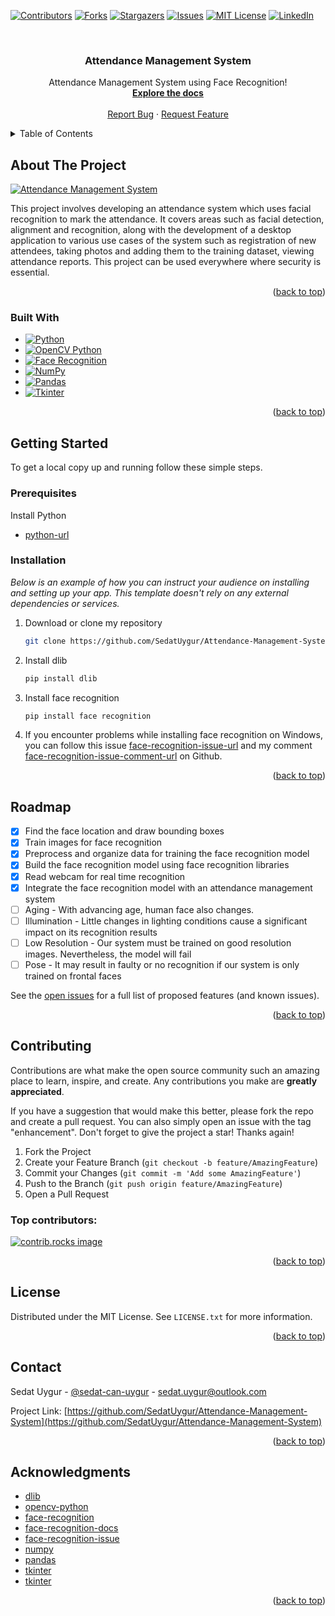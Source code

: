 <!-- Improved compatibility of back to top link: See: https://github.com/SedatUygur/Attendance-Management-System/pull/73 -->
<a id="readme-top"></a>
<!--
*** Thanks for checking out the Best-README-Template. If you have a suggestion
*** that would make this better, please fork the repo and create a pull request
*** or simply open an issue with the tag "enhancement".
*** Don't forget to give the project a star!
*** Thanks again! Now go create something AMAZING! :D
-->



<!-- PROJECT SHIELDS -->
<!--
*** I'm using markdown "reference style" links for readability.
*** Reference links are enclosed in brackets [ ] instead of parentheses ( ).
*** See the bottom of this document for the declaration of the reference variables
*** for contributors-url, forks-url, etc. This is an optional, concise syntax you may use.
*** https://www.markdownguide.org/basic-syntax/#reference-style-links
-->
[![Contributors][contributors-shield]][contributors-url]
[![Forks][forks-shield]][forks-url]
[![Stargazers][stars-shield]][stars-url]
[![Issues][issues-shield]][issues-url]
[![MIT License][license-shield]][license-url]
[![LinkedIn][linkedin-shield]][linkedin-url]



<!-- PROJECT LOGO -->
<br />
<div align="center">
  <h3 align="center">Attendance Management System</h3>

  <p align="center">
    Attendance Management System using Face Recognition!
    <br />
    <a href="https://github.com/SedatUygur/Attendance-Management-System"><strong>Explore the docs</strong></a>
    <br />
    <br />
    <a href="https://github.com/SedatUygur/Attendance-Management-System/issues/new?labels=bug&template=bug-report---.md">Report Bug</a>
    ·
    <a href="https://github.com/SedatUygur/Attendance-Management-System/issues/new?labels=enhancement&template=feature-request---.md">Request Feature</a>
  </p>
</div>



<!-- TABLE OF CONTENTS -->
<details>
  <summary>Table of Contents</summary>
  <ol>
    <li>
      <a href="#about-the-project">About The Project</a>
      <ul>
        <li><a href="#built-with">Built With</a></li>
      </ul>
    </li>
    <li>
      <a href="#getting-started">Getting Started</a>
      <ul>
        <li><a href="#prerequisites">Prerequisites</a></li>
        <li><a href="#installation">Installation</a></li>
      </ul>
    </li>
    <li><a href="#roadmap">Roadmap</a></li>
    <li><a href="#contributing">Contributing</a></li>
    <li><a href="#license">License</a></li>
    <li><a href="#contact">Contact</a></li>
    <li><a href="#acknowledgments">Acknowledgments</a></li>
  </ol>
</details>



<!-- ABOUT THE PROJECT -->
## About The Project

[![Attendance Management System][product-screenshot]](https://example.com)

This project involves developing an attendance system which uses facial recognition to mark the attendance. It covers areas such as facial detection, alignment and recognition, along with the development of a desktop application to various use cases of the system such as registration of new attendees, taking photos and adding them to the training dataset, viewing attendance reports. This project can be used everywhere where security is essential.

<p align="right">(<a href="#readme-top">back to top</a>)</p>



### Built With

* [![Python][python]][python-url]
* [![OpenCV Python][opencv-python]][opencv-python-url]
* [![Face Recognition][face-recognition]][face-recognition-url]
* [![NumPy][numpy]][numpy-url]
* [![Pandas][pandas]][pandas-url]
* [![Tkinter][tkinter]][tkinter-url]

<p align="right">(<a href="#readme-top">back to top</a>)</p>



<!-- GETTING STARTED -->
## Getting Started

To get a local copy up and running follow these simple steps.

### Prerequisites

Install Python
* [python-url]

### Installation

_Below is an example of how you can instruct your audience on installing and setting up your app. This template doesn't rely on any external dependencies or services._

1. Download or clone my repository
   ```sh
   git clone https://github.com/SedatUygur/Attendance-Management-System.git
   ```
2. Install dlib
   ```sh
   pip install dlib
   ```
3. Install face recognition
   ```sh
   pip install face recognition
   ```
4. If you encounter problems while installing face recognition on Windows, you can follow this issue [face-recognition-issue-url] and my comment [face-recognition-issue-comment-url] on Github.
<p align="right">(<a href="#readme-top">back to top</a>)</p>



<!-- ROADMAP -->
## Roadmap

- [x] Find the face location and draw bounding boxes
- [x] Train images for face recognition
- [x] Preprocess and organize data for training the face recognition model
- [x] Build the face recognition model using face recognition libraries
- [x] Read webcam for real time recognition
- [x] Integrate the face recognition model with an attendance management system
- [ ] Aging - With advancing age, human face also changes.
- [ ] Illumination - Little changes in lighting conditions cause a significant impact on its recognition results
- [ ] Low Resolution - Our system must be trained on good resolution images. Nevertheless, the model will fail
- [ ] Pose - It may result in faulty or no recognition if our system is only trained on frontal faces

See the [open issues](https://github.com/SedatUygur/Attendance-Management-System/issues) for a full list of proposed features (and known issues).

<p align="right">(<a href="#readme-top">back to top</a>)</p>



<!-- CONTRIBUTING -->
## Contributing

Contributions are what make the open source community such an amazing place to learn, inspire, and create. Any contributions you make are **greatly appreciated**.

If you have a suggestion that would make this better, please fork the repo and create a pull request. You can also simply open an issue with the tag "enhancement".
Don't forget to give the project a star! Thanks again!

1. Fork the Project
2. Create your Feature Branch (`git checkout -b feature/AmazingFeature`)
3. Commit your Changes (`git commit -m 'Add some AmazingFeature'`)
4. Push to the Branch (`git push origin feature/AmazingFeature`)
5. Open a Pull Request

### Top contributors:

<a href="https://github.com/SedatUygur/Attendance-Management-System/graphs/contributors">
  <img src="https://contrib.rocks/image?repo=SedatUygur/Attendance-Management-System" alt="contrib.rocks image" />
</a>

<p align="right">(<a href="#readme-top">back to top</a>)</p>



<!-- LICENSE -->
## License

Distributed under the MIT License. See `LICENSE.txt` for more information.

<p align="right">(<a href="#readme-top">back to top</a>)</p>



<!-- CONTACT -->
## Contact

Sedat Uygur - [@sedat-can-uygur](https://www.linkedin.com/in/sedat-can-uygur) - sedat.uygur@outlook.com

Project Link: [https://github.com/SedatUygur/Attendance-Management-System](https://github.com/SedatUygur/Attendance-Management-System)

<p align="right">(<a href="#readme-top">back to top</a>)</p>



<!-- ACKNOWLEDGMENTS -->
## Acknowledgments
* [dlib][dlib-url]
* [opencv-python][opencv-python-url]
* [face-recognition][face-recognition-url]
* [face-recognition-docs][face-recognition-docs-url]
* [face-recognition-issue][face-recognition-issue-url]
* [numpy][numpy-url]
* [pandas][pandas-url]
* [tkinter][tkinter-url]
* [tkinter][tkinter-tutorial-url]

<p align="right">(<a href="#readme-top">back to top</a>)</p>



<!-- MARKDOWN LINKS & IMAGES -->
<!-- https://www.markdownguide.org/basic-syntax/#reference-style-links -->
[contributors-shield]: https://img.shields.io/github/contributors/SedatUygur/Attendance-Management-System.svg?style=for-the-badge
[contributors-url]: https://github.com/SedatUygur/Attendance-Management-System/graphs/contributors
[forks-shield]: https://img.shields.io/github/forks/SedatUygur/Attendance-Management-System.svg?style=for-the-badge
[forks-url]: https://github.com/SedatUygur/Attendance-Management-System/network/members
[stars-shield]: https://img.shields.io/github/stars/SedatUygur/Attendance-Management-System.svg?style=for-the-badge
[stars-url]: https://github.com/SedatUygur/Attendance-Management-System/stargazers
[issues-shield]: https://img.shields.io/github/issues/SedatUygur/Attendance-Management-System.svg?style=for-the-badge
[issues-url]: https://github.com/SedatUygur/Attendance-Management-System/issues
[license-shield]: https://img.shields.io/github/license/SedatUygur/Attendance-Management-System.svg?style=for-the-badge
[license-url]: https://github.com/SedatUygur/Attendance-Management-System/blob/main/LICENSE.txt
[linkedin-shield]: https://img.shields.io/badge/-LinkedIn-black.svg?style=for-the-badge&logo=linkedin&colorB=555
[linkedin-url]: https://linkedin.com/in/sedat-can-uygur
[product-screenshot]: images/screenshot.png
[dlib]: http://dlib.net/dlib-logo-small.png
[dlib-url]: https://github.com/davisking/dlib
[python]: https://www.python.org/static/img/python-logo.png
[python-url]: https://www.python.org/
[opencv-python]: https://opencv.org/wp-content/uploads/2022/05/logo.png
[opencv-python-url]: https://pypi.org/project/opencv-python/
[face-recognition]: https://pypi.org/static/images/logo-small.8998e9d1.svg
[face-recognition-url]: https://pypi.org/project/face-recognition/
[face-recognition-docs-url]: https://face-recognition.readthedocs.io/en/latest/face_recognition.html
[face-recognition-issue-url]: https://github.com/ageitgey/face_recognition/issues/175
[face-recognition-issue-comment-url]: https://github.com/ageitgey/face_recognition/issues/175#issuecomment-2335190442
[numpy]: https://numpy.org/images/favicon.ico
[numpy-url]: https://numpy.org/
[pandas]: https://pandas.pydata.org/static/img/pandas_white.svg
[pandas-url]: https://pandas.pydata.org/
[tkinter]: https://docs.python.org/3/_static/py.svg
[tkinter-url]: https://docs.python.org/3/library/tkinter.html
[tkinter-tutorial-url]: https://tkdocs.com/tutorial/index.html